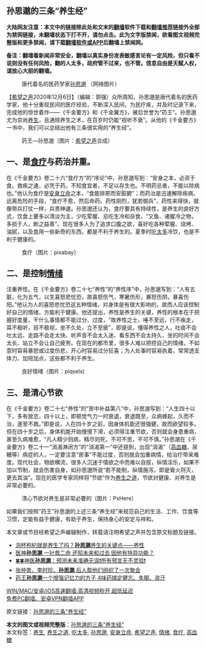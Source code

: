  <h2>孙思邈的三条“养生经”</h2> <p class="notice"><b>大陆网友注意：本文中的链接除此处和文末的<a href="https://github.com/bannedbook/fanqiang" >翻墙</a>软件下载和<a href="https://github.com/killgcd/justmysocks/blob/master/README.md">翻墙推荐</a>链接外全部为禁网链接，未翻墙状态下打不开，请勿点击。此为文字版禁闻，欲看图文视频完整版和更多禁闻，请下载<a href="https://github.com/bannedbook/fanqiang">翻墙软件或APP</a>后翻墙上禁闻网。</p><p>备注：翻墙看新闻非常安全，翻墙以真实身份发表敏感言论有一定风险，但只看不说则没有任何风险，翻的人太多，政府管不过来，也不管。信息自由是天赋人权，请放心大胆的翻墙。</b></p>  <div class="entry"> <figure><figcaption>唐代着名的医药学家<a href="https://www.bannedbook.org/bnews/tag/%E5%AD%99%E6%80%9D%E9%82%88/" class="st_tag internal_tag" rel="tag" title="标签 孙思邈 下的日志">孙思邈</a> （网络图片）</figcaption></figure> <p>【<span class='wp_keywordlink_affiliate'><a href="https://www.soundofhope.org" title="希望之声" target="_blank">希望之声</a></span>2020年12月6日】（编辑：郭强）众所周知，孙思邈是唐代着名的医药学家，他十分重视民间的医疗经验，不断深入民间，为民疗疾，并及时记录下来，完成他的惊世着作——《千金要方》和《千金翼方》，被后世誉为“药王”。孙思邈尤为崇尚<a href="https://www.bannedbook.org/bnews/tag/%e5%85%bb%e7%94%9f/" class="st_tag internal_tag" rel="tag" title="标签 养生 下的日志">养生</a>，且通晓养生之术，在百岁时仍能“视听不衰”。从他的《千金要方》一书中，我们可以总结出他有三条很实用的“养生经”。</p> <figure><figcaption>药王—孙思邈（图片：<a href="https://www.bannedbook.org/bnews/tag/%e5%b8%8c%e6%9c%9b%e4%b9%8b%e5%a3%b0/" class="st_tag internal_tag" rel="tag" title="标签 希望之声 下的日志">希望之声</a>合成）</figcaption></figure> <h2>一、是<a href="https://www.bannedbook.org/bnews/tag/%e9%a3%9f%e7%96%97/" class="st_tag internal_tag" rel="tag" title="标签 食疗 下的日志">食疗</a>与药治并重。</h2> <p>在《千金要方》卷二十六“食疗方”的“序论”中，孙思邈写到：“安身之本，必资于食。救疾之速，必凭于药。不知食宜者，不足以存生也。不明药忌者，不能以除病也。”他认为食疗是<a href="https://www.bannedbook.org/bnews/tag/%E5%AE%89%E8%BA%AB%E7%AB%8B%E5%91%BD/" class="st_tag internal_tag" rel="tag" title="标签 安身立命 下的日志">安身立命</a>之本，“食能排邪而安脏腑”；而药治是迅速解除疾病、远离危险的手段，“食疗不愈，然后命药。药性刚烈，犹若御兵”，药性来得快，就像带兵打仗一样，兵贵神速。孙思邈还认为，食疗要具有持续性，是养生的良好方式，饮食上要多以清淡为主，少吃荤腥、忌吃生冷和杂食，“又鱼、诸腥冷之物，多损于人，断之益善”。现在很多人为了追求口腹之欲，喜好吃各种荤腥、烧烤、油腻，以及食用一些新奇的东西，都是不利于养生的。夏季时<a href="https://www.bannedbook.org/bnews/tag/%E5%90%83%E5%A4%AA%E5%A4%9A/" class="st_tag internal_tag" rel="tag" title="标签 吃太多 下的日志">吃太多</a>冷饮，也是不利于健康的。</p>  <figure><figcaption>食疗（图片：pixabay）</figcaption></figure> <h2>二、是控制<a href="https://www.bannedbook.org/bnews/tag/%E6%83%85%E7%BB%AA/" class="st_tag internal_tag" rel="tag" title="标签 情绪 下的日志">情绪</a></h2> <p>注重养性。在《千金要方》卷二十七“养性”的“养性序”中，孙思邈写到：“人有五脏，化为五气，以生喜怒悲忧恐，故喜怒伤气，寒暑伤形，暴怒伤阴，暴喜伤阳。”他认为人的喜怒悲忧恐这五种情绪，对身体是有很大影响的，故而人应该控制好自己的情绪，方能利于健康。他还提出，养性是养生的关键，养性的根本在于把握好度量，干什么事情都不能过分、过度，“故养性之士，唾不至远，行不疾走，耳不极听，目不极视，坐不久处，立不至疲”，即是说，懂得养性之人，吐痰不会吐太远、走路不会走太快、听声音不会太入迷、看东西不会太持久、坐的时间不会太长、站立不会让自己疲劳。在现在的都市里，很多人难以把控自己的情绪，不如意时容易暴怒或过度伤悲，开心时容易过分狂喜；为人处事时容易执着，常常透支体力、加班加点，这些都不利于养生。</p> <figure><figcaption>良好情绪（图片：piqsels)</figcaption></figure> <h2>三、是清心节欲</h2> <p>在《千金要方》卷二十七“养性”的“房中补益第八”中，孙思邈写到：“人生四十以下，多有放恣，四十以上，即顿觉气力一时衰退，衰退既至，众病蜂起，久而不治，遂至不救。”即是说，人在四十岁之前，因身体机能还很强健，故而欲望较多。但在四十岁之后，身体机能开始慢慢下滑，必须得注重节欲，否则就会身患重病，甚至久病难愈，“凡人精少则病，精尽则死，不可不思，不可不慎。”孙思邈在《千金要方》卷二十一“消渴淋闭方”的“消渴第一”中还提到，出现“消渴”（<a href="https://www.bannedbook.org/bnews/tag/%E9%AB%98%E8%A1%80%E7%B3%96/" class="st_tag internal_tag" rel="tag" title="标签 高血糖 下的日志">高血糖</a>、尿糖等）病症的人，一定要注意“房事”不能过度，否则就会加重病情，给治疗带来难度。现代社会，物欲横流，很多人沉迷于情欲之中而难以自拔，纵情淫乐，如果不加以节制，就会伤害自身，如孙思邈所说“若不能制，纵情施泻，即是膏火将灭，更去其油”。现在的医学专家同样将“节欲”作为<a href="https://www.bannedbook.org/bnews/tag/%E5%85%BB%E7%94%9F%E4%B9%8B%E9%81%93/" class="st_tag internal_tag" rel="tag" title="标签 养生之道 下的日志">养生之道</a>，节欲对健康、对养生是非常必要的。</p>  <figure><figcaption>清心节欲对养生是非常必要的（图片：PxHere）</figcaption></figure> <p>如果我们按照“药王”孙思邈的上述三条“养生经”来规范自己的生活、工作、饮食等习惯，定能有益于健康，有助于养生，保持身心的安定与祥和。</p> <p>本文章或节目经希望之声编辑制作，转载请注明希望之声并包含原文标题及链接。</p>  <ul class='op-related-articles' title='相关阅读'> <li><a href='https://www.bannedbook.org/bnews/comments/20201128/1438628.html' target='_blank'>泡杯枸杞就是养生了吗？<b>孙思邈</b>养生的关键点——养性</a></li> <li><a href='https://www.bannedbook.org/bnews/comments/20201011/1411725.html' target='_blank'>医神<b>孙思邈</b> 一针救二命 还知未来和过去 因他有特异功能？</a></li> <li><a href='https://www.bannedbook.org/bnews/bannedvideo/20200829/1387527.html' target='_blank'>🍀🍀神医<b>孙思邈</b>：预测未来准确无误❗所有预言无不灵验❗</a></li> <li><a href='https://www.bannedbook.org/bnews/lifebaike/20200814/1379923.html' target='_blank'>张仲景、李时珍、<b>孙思邈</b> 后人帮他们组织了一次聚会</a></li> <li><a href='https://www.bannedbook.org/bnews/health/20200717/1362142.html' target='_blank'>药王<b>孙思邈</b>一个增强记忆力的方子 4味药搞定健忘、失眠、盗汗</a></li> </ul> <p class="texttj"> <a href="https://github.com/bannedbook/fanqiang/wiki/V2ray%E6%9C%BA%E5%9C%BA" target="_blank">WIN/MAC/安卓/iOS高速翻墙:高清视频秒开,超低延迟</a><br/> <a href="https://github.com/bannedbook/fanqiang/wiki/%E7%A6%81%E9%97%BB%E7%BD%91%E5%AE%89%E5%8D%93%E7%BF%BB%E5%A2%99%E6%96%B0%E9%97%BBAPP" target="_blank">免费PC翻墙、安卓VPN翻墙APP</a></p><p>原文链接：<a class="src_link"  href="https://www.soundofhope.org/post/437590" target="_blank">孙思邈的三条“养生经”</a></p><a name='sharetosocial'></a>       <div><b>本文的图文或视频完整版</b>：<a href='https://www.bannedbook.org/bnews/comments/20201207/1443345.html'>孙思邈的三条“养生经”</a></div>  </div><!--END ENTRY--> <div class="postfooter"> <div>本文标签：<a href="https://www.bannedbook.org/bnews/tag/%e5%85%bb%e7%94%9f/" rel="tag">养生</a>, <a href="https://www.bannedbook.org/bnews/tag/%E5%85%BB%E7%94%9F%E4%B9%8B%E9%81%93/" rel="tag">养生之道</a>, <a href="https://www.bannedbook.org/bnews/tag/%E5%90%83%E5%A4%AA%E5%A4%9A/" rel="tag">吃太多</a>, <a href="https://www.bannedbook.org/bnews/tag/%E5%AD%99%E6%80%9D%E9%82%88/" rel="tag">孙思邈</a>, <a href="https://www.bannedbook.org/bnews/tag/%E5%AE%89%E8%BA%AB%E7%AB%8B%E5%91%BD/" rel="tag">安身立命</a>, <a href="https://www.bannedbook.org/bnews/tag/%e5%b8%8c%e6%9c%9b%e4%b9%8b%e5%a3%b0/" rel="tag">希望之声</a>, <a href="https://www.bannedbook.org/bnews/tag/%E6%83%85%E7%BB%AA/" rel="tag">情绪</a>, <a href="https://www.bannedbook.org/bnews/tag/%e9%a3%9f%e7%96%97/" rel="tag">食疗</a>, <a href="https://www.bannedbook.org/bnews/tag/%E9%AB%98%E8%A1%80%E7%B3%96/" rel="tag">高血糖</a></div>  </div><!--END POSTFOOTER--> 